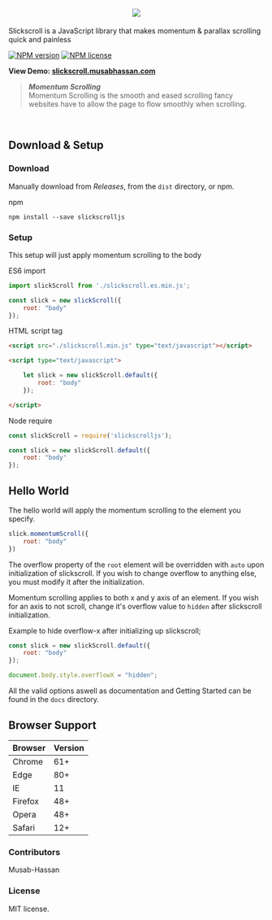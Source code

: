 <h1 align="center">
    <img src="/assets/Logo.png"/>
</h1>

Slickscroll is a JavaScript library that makes momentum & parallax scrolling quick and painless

[![NPM version](http://img.shields.io/npm/v/slickscrolljs.svg?style=for-the-badge&logo=npm)](https://www.npmjs.org/package/slickscrolljs) [![NPM license](http://img.shields.io/npm/l/slickscrolljs.svg?style=for-the-badge)](https://www.npmjs.org/package/slickscrolljs)

**View Demo: [slickscroll.musabhassan.com](https://slickscroll.musabhassan.com)**

<blockquote>
<strong><i>Momentum Scrolling</i></strong><br>
Momentum Scrolling is the smooth and eased scrolling fancy websites have to allow the page to flow smoothly when scrolling.
</blockquote><br>


## Download & Setup

### Download
Manually download from *Releases*, from the `dist` directory, or npm.

npm
```
npm install --save slickscrolljs
```

### Setup

This setup will just apply momentum scrolling to the body

ES6 import
```javascript
import slickScroll from './slickscroll.es.min.js';

const slick = new slickScroll({
    root: "body"
});
```

HTML script tag
```html
<script src="./slickscroll.min.js" type="text/javascript"></script>

<script type="text/javascript">

    let slick = new slickScroll.default({
        root: "body"
    });

</script>
```

Node require
```javascript
const slickScroll = require('slickscrolljs');

const slick = new slickScroll.default({
    root: "body"
});
```

## Hello World
The hello world will apply the momentum scrolling to the element you specify.
```javascript
slick.momentumScroll({
    root: "body"
})
```
The overflow property of the `root` element will be overridden with `auto` upon initialization of slickscroll. If you wish to change overflow to anything else, you must modify it after the initialization.

Momentum scrolling applies to both x and y axis of an element. If you wish for an axis to not scroll, change it's overflow value to `hidden` after slickscroll initialization.

Example to hide overflow-x after initializing up slickscroll;

```javascript
const slick = new slickScroll.default({
    root: "body"
});

document.body.style.overflowX = "hidden";
```

All the valid options aswell as documentation and Getting Started can be found in the `docs` directory.

## Browser Support

Browser | Version
| - | - |
Chrome | 61+
Edge | 80+
IE | 11
Firefox | 48+
Opera | 48+
Safari | 12+

### Contributors
Musab-Hassan

### License
MIT license.
